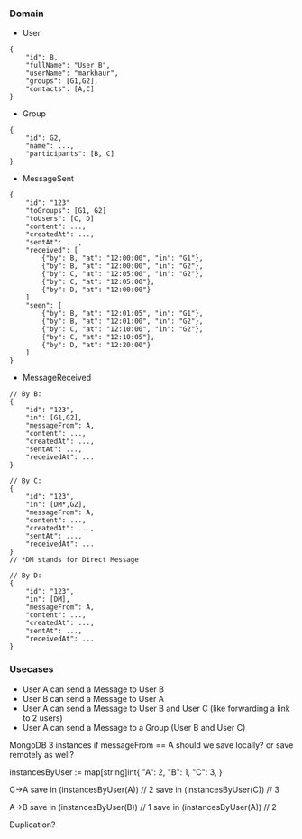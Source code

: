 ### Domain ###
- User
```
{
    "id": B,
    "fullName": "User B",
    "userName": "markhaur",
    "groups": [G1,G2],
    "contacts": [A,C]
}
```
- Group
```
{
    "id": G2,
    "name": ...,
    "participants": [B, C]
}
```
- MessageSent
```
{
    "id": "123"
    "toGroups": [G1, G2]
    "toUsers": [C, D]
    "content": ...,
    "createdAt": ...,
    "sentAt": ...,
    "received": [
        {"by": B, "at": "12:00:00", "in": "G1"},
        {"by": B, "at": "12:00:00", "in": "G2"},
        {"by": C, "at": "12:05:00", "in": "G2"},
        {"by": C, "at": "12:05:00"},
        {"by": D, "at": "12:00:00"}
    ] 
    "seen": [
        {"by": B, "at": "12:01:05", "in": "G1"},
        {"by": B, "at": "12:01:00", "in": "G2"},
        {"by": C, "at": "12:10:00", "in": "G2"},
        {"by": C, "at": "12:10:05"},
        {"by": D, "at": "12:20:00"}
    ] 
}
```
- MessageReceived
```
// By B:
{
    "id": "123",
    "in": [G1,G2],
    "messageFrom": A,
    "content": ..., 
    "createdAt": ...,
    "sentAt": ...,
    "receivedAt": ...
}
```
```
// By C:
{
    "id": "123",
    "in": [DM*,G2],
    "messageFrom": A,
    "content": ..., 
    "createdAt": ...,
    "sentAt": ...,
    "receivedAt": ...
}
// *DM stands for Direct Message
```
```
// By D:
{
    "id": "123",
    "in": [DM],
    "messageFrom": A,
    "content": ..., 
    "createdAt": ...,
    "sentAt": ...,
    "receivedAt": ...
}
```
### Usecases ###
- User A can send a Message to User B
- User B can send a Message to User A
- User A can send a Message to User B and User C (like forwarding a link to 2 users)
- User A can send a Message to a Group (User B and User C)

MongoDB 3 instances
if messageFrom == A
    should we save locally?
    or save remotely as well?

instancesByUser := map[string]int{
    "A": 2,
    "B": 1,
    "C": 3,
}

C->A
save in (instancesByUser(A)) // 2
save in (instancesByUser(C)) // 3

A->B
save in (instancesByUser(B)) // 1
save in (instancesByUser(A)) // 2

Duplication?
